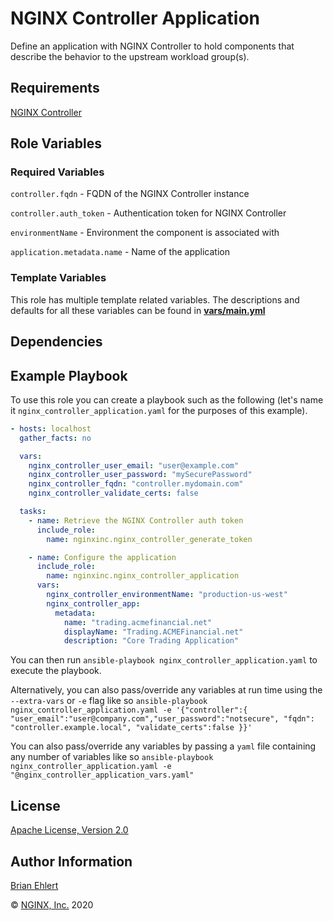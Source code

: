 NGINX Controller Application
==========================

Define an application with NGINX Controller to hold components that describe the behavior to the upstream workload group(s).

Requirements
------------

[NGINX Controller](https://www.nginx.com/products/nginx-controller/)

Role Variables
--------------

### Required Variables

`controller.fqdn` - FQDN of the NGINX Controller instance

`controller.auth_token` - Authentication token for NGINX Controller

`environmentName` - Environment the component is associated with

`application.metadata.name` -  Name of the application

### Template Variables

This role has multiple template related variables. The descriptions and defaults for all these variables can be found in **[vars/main.yml](./vars/main.yml)**

Dependencies
------------

Example Playbook
----------------

To use this role you can create a playbook such as the following (let's name it `nginx_controller_application.yaml` for the purposes of this example).

```yaml
- hosts: localhost
  gather_facts: no

  vars:
    nginx_controller_user_email: "user@example.com"
    nginx_controller_user_password: "mySecurePassword"
    nginx_controller_fqdn: "controller.mydomain.com"
    nginx_controller_validate_certs: false

  tasks:
    - name: Retrieve the NGINX Controller auth token
      include_role:
        name: nginxinc.nginx_controller_generate_token

    - name: Configure the application
      include_role:
        name: nginxinc.nginx_controller_application
      vars:
        nginx_controller_environmentName: "production-us-west"
        nginx_controller_app:
          metadata:
            name: "trading.acmefinancial.net"
            displayName: "Trading.ACMEFinancial.net"
            description: "Core Trading Application"
```

You can then run `ansible-playbook nginx_controller_application.yaml` to execute the playbook.

Alternatively, you can also pass/override any variables at run time using the `--extra-vars` or `-e` flag like so `ansible-playbook nginx_controller_application.yaml -e '{"controller":{ "user_email":"user@company.com","user_password":"notsecure", "fqdn": "controller.example.local", "validate_certs":false }}'`

You can also pass/override any variables by passing a `yaml` file containing any number of variables like so `ansible-playbook nginx_controller_application.yaml -e "@nginx_controller_application_vars.yaml"`

License
-------

[Apache License, Version 2.0](./LICENSE)

Author Information
------------------

[Brian Ehlert](https://github.com/brianehlert)

&copy; [NGINX, Inc.](https://www.nginx.com/) 2020
